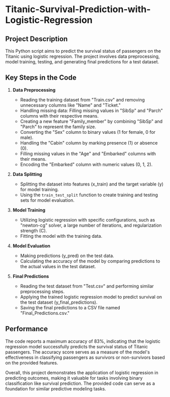 # Titanic-Survival-Prediction-with-Logistic-Regression
## Project Description

This Python script aims to predict the survival status of passengers on the Titanic using logistic regression. The project involves data preprocessing, model training, testing, and generating final predictions for a test dataset.

## Key Steps in the Code

1. **Data Preprocessing**
    - Reading the training dataset from "Train.csv" and removing unnecessary columns like "Name" and "Ticket."
    - Handling missing data: Filling missing values in "SibSp" and "Parch" columns with their respective means.
    - Creating a new feature "Family_member" by combining "SibSp" and "Parch" to represent the family size.
    - Converting the "Sex" column to binary values (1 for female, 0 for male).
    - Handling the "Cabin" column by marking presence (1) or absence (0).
    - Filling missing values in the "Age" and "Embarked" columns with their means.
    - Encoding the "Embarked" column with numeric values (0, 1, 2).

2. **Data Splitting**
    - Splitting the dataset into features (x_train) and the target variable (y) for model training.
    - Using the `train_test_split` function to create training and testing sets for model evaluation.

3. **Model Training**
    - Utilizing logistic regression with specific configurations, such as "newton-cg" solver, a large number of iterations, and regularization strength (C).
    - Fitting the model with the training data.

4. **Model Evaluation**
    - Making predictions (y_pred) on the test data.
    - Calculating the accuracy of the model by comparing predictions to the actual values in the test dataset.

5. **Final Predictions**
    - Reading the test dataset from "Test.csv" and performing similar preprocessing steps.
    - Applying the trained logistic regression model to predict survival on the test dataset (y_final_predictions).
    - Saving the final predictions to a CSV file named "Final_Predictions.csv."

## Performance

The code reports a maximum accuracy of 83%, indicating that the logistic regression model successfully predicts the survival status of Titanic passengers. The accuracy score serves as a measure of the model's effectiveness in classifying passengers as survivors or non-survivors based on the provided features.

Overall, this project demonstrates the application of logistic regression in predicting outcomes, making it valuable for tasks involving binary classification like survival prediction. The provided code can serve as a foundation for similar predictive modeling tasks.

